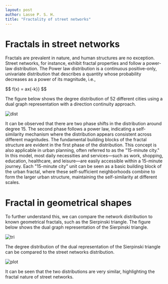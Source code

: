 ```yaml
---
layout: post
author: Lasse P. S. H.
title: "Fractality of street networks"
---
```


# Fractals in street networks

Fractals are prevalent in nature, and human structures are no exception. Street networks, for instance, exhibit fractal properties and follow a power-law distribution. The Power law distribution is a continuous positive-only, univariate distribution that describes a quantity whose probability decreases as a power of its magnitude, i.e.,

$$
f(x) = ax{-k}}
$$


The figure below shows the degree distribution of 52 different cities using a dual graph representation with a direction continuity approach. 

![dist](/portfolio/images/fractality/real_degree.png)

It can be observed that there are two phase shifts in the distribution around degree 15. 
The second phase follows a power law, indicating a self-similarity mechanism where the distribution appears consistent across different magnitudes. The fundamental building blocks of the fractal structure are evident in the first phase of the distribution.
This concept is also applicable in urban planning, often referred to as the "15-minute city." In this model, most daily necessities and services—such as work, shopping, education, healthcare, and leisure—are easily accessible within a 15-minute journey. Each "15-minute city" unit can be seen as a basic building block of the urban fractal, where these self-sufficient neighborhoods combine to form the larger urban structure, maintaining the self-similarity at different scales.

# Fractal in geometrical shapes

To further understand this, we can compare the network distribution to known geometrical fractals, such as the Sierpinski triangle. 
The figure below shows the dual graph representation of the Sierpinski triangle.

![tri](/portfolio/images/fractality/tri_dual.png)

The degree distribution of the dual representation of the Sierpinski triangle can be compared to the street networks distribution.

![plot](/portfolio/images/fractality/degrees.png)

It can be seen that the two distributions are very similar, highlighting the fractal nature of street networks.